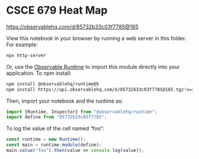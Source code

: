 # CSCE 679 Heat Map

https://observablehq.com/d/85732b33c03f7785@165

View this notebook in your browser by running a web server in this folder. For
example:

~~~sh
npx http-server
~~~

Or, use the [Observable Runtime](https://github.com/observablehq/runtime) to
import this module directly into your application. To npm install:

~~~sh
npm install @observablehq/runtime@5
npm install https://api.observablehq.com/d/85732b33c03f7785@165.tgz?v=3
~~~

Then, import your notebook and the runtime as:

~~~js
import {Runtime, Inspector} from "@observablehq/runtime";
import define from "85732b33c03f7785";
~~~

To log the value of the cell named “foo”:

~~~js
const runtime = new Runtime();
const main = runtime.module(define);
main.value("foo").then(value => console.log(value));
~~~
